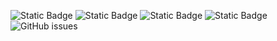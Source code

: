 ![Static Badge](https://img.shields.io/badge/blacklists-60-000000) ![Static Badge](https://img.shields.io/badge/blacklisted-2659869-cc0000) ![Static Badge](https://img.shields.io/badge/whitelisted-2245-00CC00) ![Static Badge](https://img.shields.io/badge/streaming_blacklist-28107-000000) ![GitHub issues](https://img.shields.io/github/issues/fabriziosalmi/blacklists)
